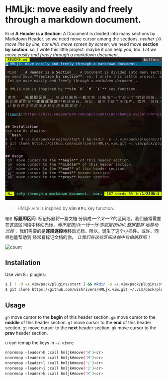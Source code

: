 # HMLjk: move easily and freely through a markdown document.

`Mind` __A Header is a Section__: A Document is divided into many sections by Markdown Header. so we need move cursor among the sections. _neither `j`/`k` move line by line, nor `H`/`M`/`L` move screen by screen_;
we need move **section by section**. so, I write this little project. maybe it can help you, too.
_Let we move easily and freely through a markdown document_.
![intro](intro.webp)

> HMLjk.vim is inspired by **vim `H` `M` `L`** key function.

`理念` __标题即区间__: 标记标题将一篇文档 分隔成*一个又一个*的区间段。我们通常需要 在这些区间段中移动光标，_而不是按`j`/`k`一行一行 亦或是按`H`/`M`/`L`整屏整屏 地移动光标_；
我们需要的是**逐段逐段地**移动光标。所以，诞生了这个小插件。或许，同样也能帮助到 经常看标记文档的你。
_让我们在这些区间丛林中自由跳跃吧！_

![count](https://hits.seeyoufarm.com/api/count/incr/badge.svg?url=https%3A%2F%2Fgithub.com%2Fwishrivers%2FHMLjk.vim&count_bg=%23303030&title_bg=%23FFFFFF&icon=github.svg&icon_color=%23303030&title=.&edge_flat=false)


## Installation
Use vim 8+ plugins:
```bash
$ [ ! -d ~/.vim/pack/plugins/start ] && mkdir -p ~/.vim/pack/plugins/start
$ git clone https://github.com/wishrivers/HMLjk.vim.git ~/.vim/pack/plugins/start/HMLjk
```

## Usage
`gh` move cursor to the **begin** of this header section.
`gm` move cursor to the **middle** of this header section.
`gl` move cursor to the **end** of this header section.
`gj` move cursor to the **next** header section.
`gk` move cursor to the **prev** header section.

u can remap the keys in `~/.vimrc`:
```bash
nnoremap <leader>h :call hmljk#move('H')<cr>
nnoremap <leader>m :call hmljk#move('M')<cr>
nnoremap <leader>l :call hmljk#move('L')<cr>
nnoremap <leader>j :call hmljk#move('J')<cr>
nnoremap <leader>k :call hmljk#move('K')<cr>
```
